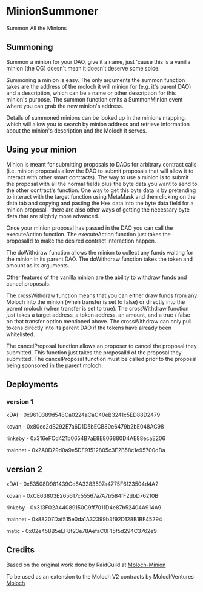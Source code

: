 # MinionSummoner
Summon All the Minions

## Summoning 
Summon a minion for your DAO, give it a name, just 'cause this is a vanilla minion (the OG) doesn't mean it doesn't deserve some spice. 

Summoning a minion is easy. The only arguments the summon function takes are the address of the moloch it will minion for (e.g. it's parent DAO) and a description, which can be a name or other description for this minion's purpose. The summon function emits a SummonMinion event where you can grab the new minion's address.

Details of summoned minions can be looked up in the minions mapping, which will allow you to search by minion address and retrieve information about the minion's description and the Moloch it serves. 

## Using your minion 

Minion is meant for submitting proposals to DAOs for arbitrary contract calls (i.e. minion proposals allow the DAO to submit proposals that will allow it to interact with other smart contracts). The way to use a minion is to submit the proposal with all the normal fields plus the byte data you want to send to the other contract's function. One way to get this byte data is by pretending to interact with the target function using MetaMask and then clicking on the data tab and copying and pasting the Hex data into the byte data field for a minion proposal--there are also other ways of getting the necessary byte data that are slightly more advanced. 

Once your minion proposal has passed in the DAO you can call the executeAction function. The executeAction function just takes the proposalId to make the desired contract interaction happen. 

The doWithdraw function allows the minion to collect any funds waiting for the minion in its parent DAO. The doWithdraw function takes the token and amount as its arguments. 

Other features of the vanilla minion are the ability to withdraw funds and cancel proposals. 

The crossWithdraw function means that you can either draw funds from any Moloch into the minion (when transfer is set to false) or directly into the parent moloch (when transfer is set to true). The crossWithdraw function just takes a target address, a token address, an amount, and a true / false on that transfer option mentioned above. The crossWithdraw can only pull tokens directly into its parent DAO if the tokens have already been whitelisted. 

The cancelProposal function allows an proposer to cancel the proposal they submitted. This function just takes the proposalId of the proposal they submitted. The cancelProposal function must be called prior to the proposal being sponsored in the parent moloch. 

## Deployments

### version 1
xDAI - 0x9610389d548Ca0224aCaC40eB3241c5ED88D2479

kovan - 0x80ec2dB292E7a6D1D5bECB80e6479b2bE048AC98

rinkeby - 0x316eFCd421b0654B7aE8E806880D4AE88ecaE206

mainnet - 0x2A0D29d0a9e5DE91512805c3E2B58c1e95700dDa

## version 2

xDAI - 0x53508D981439Ce6A3283597a4775F6f23504d4A2

kovan - 0xCE63803E265617c55567a7A7b584fF2dbD76210B

rinkeby - 0x313F02A44089150C9ff7011D4e87b52404A914A9

mainnet - 0x88207Daf515e0da1A32399b3f92D128B1BF45294

matic - 0x02e458B5eEF8f23e78AefaC0F15f5d294C3762e9

## Credits

Based on the original work done by RaidGuild at [Moloch-Minion](https://github.com/raid-guild/moloch-minion/)

To be used as an extension to the Moloch V2 contracts by MolochVentures [Moloch](https://github.com/MolochVentures/moloch)
